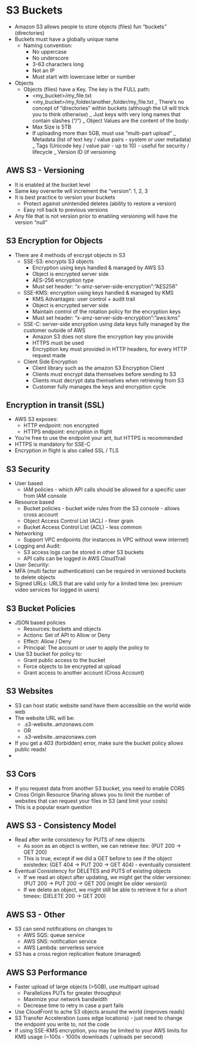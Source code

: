 # S3 Buckets

- Amazon S3 allows people to store objects (files) fun “buckets” (directories)
- Buckets must have a globally unique name
    - Naming convention:
        - No uppercase
        - No underscore
        - 3-63 characters long
        - Not an IP
        - Must start with lowercase letter or number
- Objects
    - Objects (files) have a Key. The key is the FULL path:
        - <my_bucket>/my_file.txt
        - <my_bucket>/my_folder/another_folder/my_file.txt
    _ There’s no concept of “directories” within buckets (although the UI will trick you to think otherwise)
    _ Just keys with very long names that contain slashes (“/“)
    _ Object Values are the content of the body:
        - Max Size is 5TB
        - If uploading more than 5GB, must use “multi-part upload”
    _ Metadata (list of text key / value pairs - system or user metadata)
    _ Tags (Unicode key / value pair - up to 10) - useful for security / lifecycle
    _ Version ID (if versioning

## AWS S3 - Versioning

- It is enabled at the bucket level
- Same key overwrite will increment the “version”: 1, 2, 3
- It is best practice to version your buckets
    - Protect against unintended deletes (ability to restore a version)
    - Easy roll back to previous versions
- Any file that is not version prior to enabling versioning will have the version “null”

## S3 Encryption for Objects

- There are 4 methods of encrypt objects in S3
    - SSE-S3: encrypts S3 objects
        - Encryption using keys handled & managed by AWS S3
        - Object is encrypted server side
        - AES-256 encryption type
        - Must set header: “x-amz-server-side-encryption”:”AES256”
    - SSE-KMS: encryption using keys handled & managed by KMS
        - KMS Advantages: user control + audit trail
        - Object is encrypted server side
        - Maintain control of the rotation policy for the encryption keys
        - Must set header: “x-amz-server-side-encryption”:”aws:kms”
    - SSE-C: server-side encryption using data keys fully managed by the customer outside of AWS
        - Amazon S3 does not store the encryption key you provide
        - HTTPS must be used
        - Encryption key must provided in HTTP headers, for every HTTP request made
    - Client Side Encryption
        - Client library such as the amazon S3 Encryption Client
        - Clients must encrypt data themselves before sending to S3
        - Clients must decrypt data themselves when retrieving from S3
        - Customer fully manages the keys and encryption cycle

## Encryption in transit (SSL)

- AWS S3 exposes:
    * HTTP endpoint: non encrypted
    * HTTPS endpoint: encryption in flight
- You’re free to use the endpoint your ant, but HTTPS is recommended
- HTTPS is mandatory for SSE-C
- Encryption in flight is also called SSL / TLS

## S3 Security

- User based
    - IAM policies - which API calls should be allowed for a specific user from IAM console
- Resource based
    - Bucket policies - bucket wide rules from the S3 console - allows cross account
    - Object Access Control List (ACL) - finer grain
    - Bucket Access Control List (ACL) - less common
- Networking
    - Support VPC endpoints (for instances in VPC without www internet)
- Logging and Audit:
    - S3 access logs can be stored in other S3 buckets
    - API calls can be logged in AWS CloudTrail
- User Security:
- MFA (multi factor authentication) can be required in versioned buckets to delete objects
- Signed URLs: URLS that are valid only for a limited time (ex: premium video services for logged in users)

## S3 Bucket Policies

- JSON based policies
    - Resources: buckets and objects
    - Actions: Set of API to Allow or Deny
    - Effect: Allow / Deny
    - Principal: The account or user to apply the policy to
- Use S3 bucket for policy to:
    - Grant public access to the bucket
    - Force objects to be encrypted at upload
    - Grant access to another account (Cross Account)

## S3 Websites

- S3 can host static website sand have them accessible on the world wide web
- The website URL will be:
    - <bucket-name>.s3-website.<AWS-region>.amzonaws.com
    - OR
    - <bucket-name>.s3-website.<AWS-region>.amazonaws.com
- If you get a 403 (forbidden) error, make sure the bucket policy allows public reads!
- 

## S3 Cors

- If you request data from another S3 bucket, you need to enable CORS
- Cross Origin Resource Sharing allows you to limit the number of websites that can request your files in S3 (and limit your costs)
- This is a popular exam question

## AWS S3 - Consistency Model

- Read after write consistency for PUTS of new objects
    - As soon as an object is written, we can retrieve itex: (PUT 200 -> GET 200)
    - This is true, except if we did a GET before to see if the object existedex: (GET 404 -> PUT 200 -> GET 404) - eventually consistent
- Eventual Consistency for DELETES and PUTS of existing objects
    - If we read an object after updating, we might get the older versionex: (PUT 200 -> PUT 200 -> GET 200 (might be older version))
    - If we delete an object, we might still be able to retrieve it for a short timeex: (DELETE 200 -> GET 200)

## AWS S3 - Other

- S3 can send notifications on changes to
    - AWS SQS: queue service
    - AWS SNS: notification service
    - AWS Lambda: serverless service
- S3 has a cross region replication feature (managed)

## AWS S3 Performance

- Faster upload of large objects (>5GB), use multipart upload
    - Parallelizes PUTs for greater throughput
    - Maximize your network bandwidth
    - Decrease time to retry in case a part fails
- Use CloudFront to ache S3 objects around the world (improves reads)
- S3 Transfer Acceleration (uses edge locations) - just need to change the endpoint you write to, not the code
- If using SSE-KMS encryption, you may be limited to your AWS limits for KMS usage (~100s - 1000s downloads / uploads per second)
